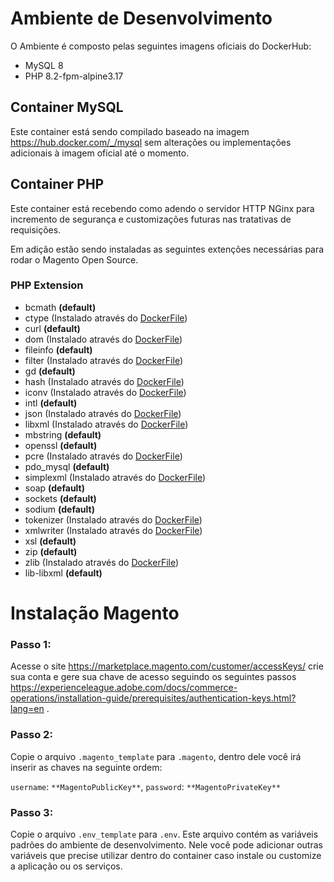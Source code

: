# Ambiente de Desenvolvimento

O Ambiente é composto pelas seguintes imagens oficiais do DockerHub:
- MySQL 8
- PHP 8.2-fpm-alpine3.17

## Container MySQL
Este container está sendo compilado baseado na imagem https://hub.docker.com/_/mysql sem alterações ou implementações adicionais à imagem oficial até o momento.

## Container PHP
Este container está recebendo como adendo o servidor HTTP NGinx para incremento de segurança e customizações futuras nas tratativas de requisições.

Em adição estão sendo instaladas as seguintes extenções necessárias para rodar o Magento Open Source.

### PHP Extension
- bcmath **(default)**
- ctype (Instalado através do [DockerFile](docker/php/Dockerfile))
- curl **(default)**
- dom (Instalado através do [DockerFile](docker/php/Dockerfile))
- fileinfo **(default)**
- filter (Instalado através do [DockerFile](docker/php/Dockerfile))
- gd **(default)**
- hash (Instalado através do [DockerFile](docker/php/Dockerfile))
- iconv (Instalado através do [DockerFile](docker/php/Dockerfile))
- intl **(default)**
- json (Instalado através do [DockerFile](docker/php/Dockerfile))
- libxml (Instalado através do [DockerFile](docker/php/Dockerfile))
- mbstring **(default)**
- openssl **(default)**
- pcre (Instalado através do [DockerFile](docker/php/Dockerfile))
- pdo_mysql **(default)**
- simplexml (Instalado através do [DockerFile](docker/php/Dockerfile))
- soap **(default)**
- sockets **(default)**
- sodium **(default)**
- tokenizer (Instalado através do [DockerFile](docker/php/Dockerfile))
- xmlwriter (Instalado através do [DockerFile](docker/php/Dockerfile))
- xsl **(default)**
- zip **(default)**
- zlib (Instalado através do [DockerFile](docker/php/Dockerfile))
- lib-libxml **(default)**

# Instalação Magento

### Passo 1:
Acesse o site https://marketplace.magento.com/customer/accessKeys/ crie sua conta e gere sua chave de acesso seguindo 
os seguintes passos https://experienceleague.adobe.com/docs/commerce-operations/installation-guide/prerequisites/authentication-keys.html?lang=en .

### Passo 2:
Copie o arquivo `.magento_template` para `.magento`, dentro dele você irá inserir as chaves na seguinte ordem:

`username`: `**MagentoPublicKey**`,
`password`: `**MagentoPrivateKey**`

### Passo 3:
Copie o arquivo `.env_template` para `.env`. Este arquivo contém as variáveis padrões do ambiente de desenvolvimento.
Nele você pode adicionar outras variáveis que precise utilizar dentro do container caso instale ou customize a aplicação
ou os serviços.


